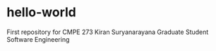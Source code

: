 hello-world
===========

First repository for CMPE 273
Kiran Suryanarayana
Graduate Student Software Engineering
